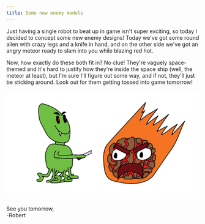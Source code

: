 ```yaml
---
title: Some new enemy models
---
```


Just having a single robot to beat up in game isn't super exciting, so today I decided to concept some new enemy designs! Today we've got some round alien with crazy legs and a knife in hand, and on the other side we've got an angry meteor ready to slam into you while blazing red hot.  

Now, how exactly do these both fit in? No clue! They're vaguely space-themed and it's hard to justify how they're inside the space ship (well, the meteor at least), but I'm sure I'll figure out some way, and if not, they'll just be sticking around. Look out for them getting tossed into game tomorrow!  

![A round alien and angry meteor](/projects/devtober-2021/assets/10-27-2021.png)  

See you tomorrow,  
-Robert

